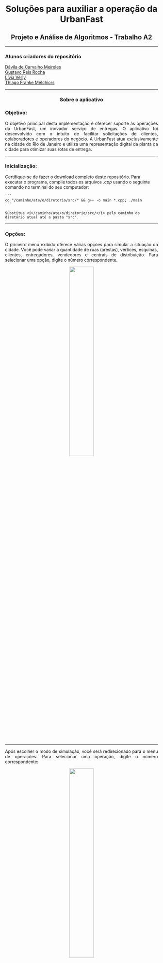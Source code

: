 <h1 align="center">Soluções para auxiliar a operação da UrbanFast</h1>
<h2 align="center">Projeto e Análise de Algoritmos - Trabalho A2</h2>

<hr>

<h3> Alunos criadores do repositório </h3>

<a href = "https://github.com/davilameireles"> Dávila de Carvalho Meireles <a/>
<br>
<a href = "https://github.com/gustavorrocha"> Gustavo Reis Rocha <a/>
<br>
<a href = "https://github.com/liviaverly"> Lívia Verly <a/>
<br>
<a href = "https://github.com/TFrankeM"> Thiago Franke Melchiors <a/>

<hr>

<h3 align="center"> <b>Sobre o aplicativo</b> </h3>

<h3>Objetivo:</h3>
<p align="justify">
    O objetivo principal desta implementação é oferecer suporte às operações da UrbanFast, um inovador serviço de entregas. O aplicativo foi desenvolvido com o intuito de facilitar solicitações de clientes, colaboradores e operadores do negócio. A UrbanFast atua exclusivamente na cidade do Rio de Janeiro e utiliza uma representação digital da planta da cidade para otimizar suas rotas de entrega.
</p>

<hr>

<h3>Inicialização:</h3>
<p>
    Certifique-se de fazer o download completo deste repositório. Para executar o programa, compile todos os arquivos <i>.cpp</i> usando o seguinte comando no terminal do seu computador:

    ```
    cd "/caminho/ate/o/diretorio/src/" && g++ -o main *.cpp; ./main
    ```

    Substitua <i>/caminho/ate/o/diretorio/src/</i> pelo caminho do diretório atual até a pasta "src".
</p>

<hr>

<h3>Opções:</h3>
<p align="justify">
    O primeiro menu exibido oferece várias opções para simular a situação da cidade. Você pode variar a quantidade de ruas (arestas), vértices, esquinas, clientes, entregadores, vendedores e centrais de distribuição. Para selecionar uma opção, digite o número correspondente.
</p>

<div align="center">
	<img src = "imagem do menu principal" width=40%> 
</div>

<hr>

<p align="justify">
    Após escolher o modo de simulação, você será redirecionado para o menu de operações. Para selecionar uma operação, digite o número correspondente:
</p>

<div align="center">
	<img src = "imagem do menu de operações" width=40%> 
</div>

<hr>

<p align="justify"> 
    Nenhuma biblioteca extra é necessária.
</p>

